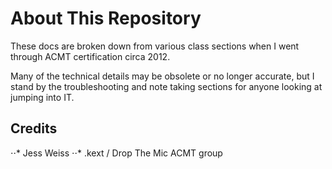 # About This Repository

These docs are broken down from various class sections when I went through ACMT certification circa 2012.

Many of the technical details may be obsolete or no longer accurate, but I stand by the troubleshooting and note taking sections for anyone looking at jumping into IT.

## Credits

⋅⋅* Jess Weiss
⋅⋅* .kext / Drop The Mic ACMT group
